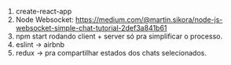 1) create-react-app
2) Node Websocket: https://medium.com/@martin.sikora/node-js-websocket-simple-chat-tutorial-2def3a841b61
3) npm start rodando client + server só pra simplificar o processo.
4) eslint -> airbnb
5) redux -> pra compartilhar estados dos chats selecionados.